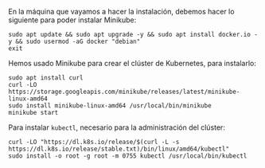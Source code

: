 En la máquina que vayamos a hacer la instalación, debemos hacer lo siguiente para poder instalar Minikube:

~~~
sudo apt update && sudo apt upgrade -y && sudo apt install docker.io -y && sudo usermod -aG docker "debian"
exit
~~~

Hemos usado Minikube para crear el clúster de Kubernetes, para instalarlo:

~~~
sudo apt install curl
curl -LO https://storage.googleapis.com/minikube/releases/latest/minikube-linux-amd64
sudo install minikube-linux-amd64 /usr/local/bin/minikube
minikube start
~~~

Para instalar `kubectl`, necesario para la administración del clúster:

~~~
curl -LO "https://dl.k8s.io/release/$(curl -L -s https://dl.k8s.io/release/stable.txt)/bin/linux/amd64/kubectl"
sudo install -o root -g root -m 0755 kubectl /usr/local/bin/kubectl
~~~
